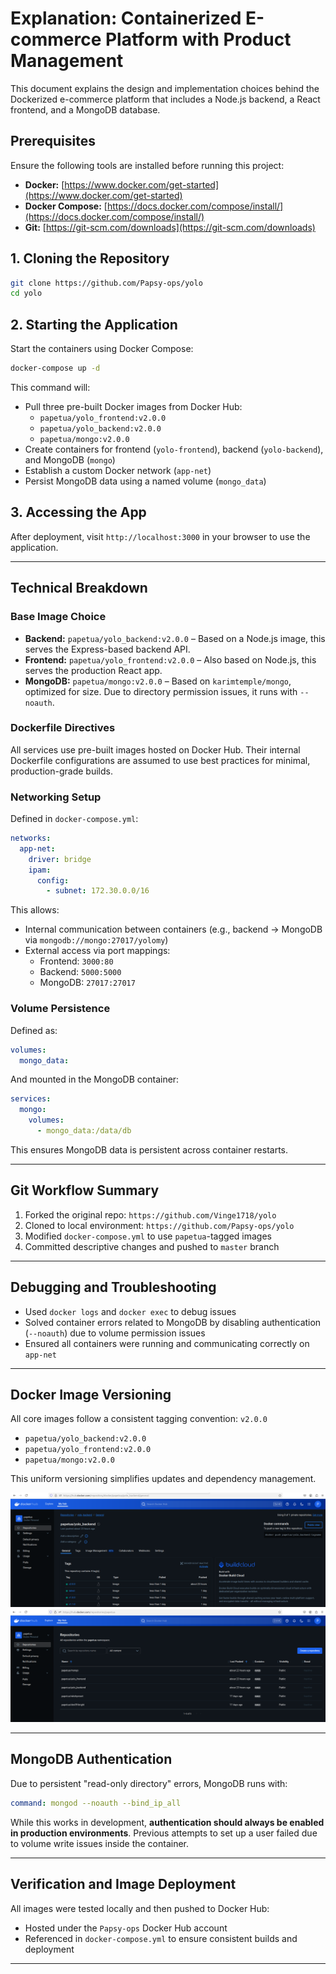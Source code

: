
# Explanation: Containerized E-commerce Platform with Product Management

This document explains the design and implementation choices behind the Dockerized e-commerce platform that includes a Node.js backend, a React frontend, and a MongoDB database.

## Prerequisites

Ensure the following tools are installed before running this project:

- **Docker:** [https://www.docker.com/get-started](https://www.docker.com/get-started)
- **Docker Compose:** [https://docs.docker.com/compose/install/](https://docs.docker.com/compose/install/)
- **Git:** [https://git-scm.com/downloads](https://git-scm.com/downloads)

## 1. Cloning the Repository

```bash
git clone https://github.com/Papsy-ops/yolo
cd yolo
```

## 2. Starting the Application

Start the containers using Docker Compose:

```bash
docker-compose up -d
```

This command will:
- Pull three pre-built Docker images from Docker Hub:
  - `papetua/yolo_frontend:v2.0.0`
  - `papetua/yolo_backend:v2.0.0`
  - `papetua/mongo:v2.0.0`
- Create containers for frontend (`yolo-frontend`), backend (`yolo-backend`), and MongoDB (`mongo`)
- Establish a custom Docker network (`app-net`)
- Persist MongoDB data using a named volume (`mongo_data`)

## 3. Accessing the App

After deployment, visit `http://localhost:3000` in your browser to use the application.

---

## Technical Breakdown

### Base Image Choice

- **Backend:** `papetua/yolo_backend:v2.0.0` – Based on a Node.js image, this serves the Express-based backend API.
- **Frontend:** `papetua/yolo_frontend:v2.0.0` – Also based on Node.js, this serves the production React app.
- **MongoDB:** `papetua/mongo:v2.0.0` – Based on `karimtemple/mongo`, optimized for size. Due to directory permission issues, it runs with `--noauth`.

### Dockerfile Directives

All services use pre-built images hosted on Docker Hub. Their internal Dockerfile configurations are assumed to use best practices for minimal, production-grade builds.

### Networking Setup

Defined in `docker-compose.yml`:

```yaml
networks:
  app-net:
    driver: bridge
    ipam:
      config:
        - subnet: 172.30.0.0/16
```

This allows:
- Internal communication between containers (e.g., backend → MongoDB via `mongodb://mongo:27017/yolomy`)
- External access via port mappings:
  - Frontend: `3000:80`
  - Backend: `5000:5000`
  - MongoDB: `27017:27017`

### Volume Persistence

Defined as:

```yaml
volumes:
  mongo_data:
```

And mounted in the MongoDB container:

```yaml
services:
  mongo:
    volumes:
      - mongo_data:/data/db
```

This ensures MongoDB data is persistent across container restarts.

---

## Git Workflow Summary

1. Forked the original repo: `https://github.com/Vinge1718/yolo`
2. Cloned to local environment: `https://github.com/Papsy-ops/yolo`
3. Modified `docker-compose.yml` to use `papetua`-tagged images
4. Committed descriptive changes and pushed to `master` branch

---

## Debugging and Troubleshooting

- Used `docker logs` and `docker exec` to debug issues
- Solved container errors related to MongoDB by disabling authentication (`--noauth`) due to volume permission issues
- Ensured all containers were running and communicating correctly on `app-net`

---

## Docker Image Versioning

All core images follow a consistent tagging convention: `v2.0.0`

- `papetua/yolo_backend:v2.0.0`
- `papetua/yolo_frontend:v2.0.0`
- `papetua/mongo:v2.0.0`

This uniform versioning simplifies updates and dependency management.

![Docker Hub Version Tags](images/dockerhub_tags.png)
![Docker Hub Repositories](images/dockerhub_repos.png)

---

## MongoDB Authentication

Due to persistent "read-only directory" errors, MongoDB runs with:

```yaml
command: mongod --noauth --bind_ip_all
```

While this works in development, **authentication should always be enabled in production environments**. Previous attempts to set up a user failed due to volume write issues inside the container.

---

## Verification and Image Deployment

All images were tested locally and then pushed to Docker Hub:

- Hosted under the `Papsy-ops` Docker Hub account
- Referenced in `docker-compose.yml` to ensure consistent builds and deployment

---

